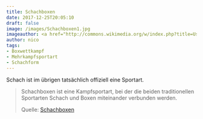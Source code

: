 ```yaml
---
title: Schachboxen
date: 2017-12-25T20:05:10
draft: false
image: /images/Schachboxen1.jpg
imageauthor: <a href="http://commons.wikimedia.org/w/index.php?title=User:WCBO&amp;action=edit&amp;redlink=1" class="new" title="User:WCBO (page does not exist)">WCBO</a>
author: nico
tags:
- Boxwettkampf
- Mehrkampfsportart
- Schachform
---
```


Schach ist im übrigen tatsächlich offiziell eine Sportart.

> Schachboxen ist eine Kampfsportart, bei der die beiden traditionellen
> Sportarten Schach und Boxen miteinander verbunden werden.
>
> Quelle: [Schachboxen](https://de.wikipedia.org/wiki/Schachboxen)
